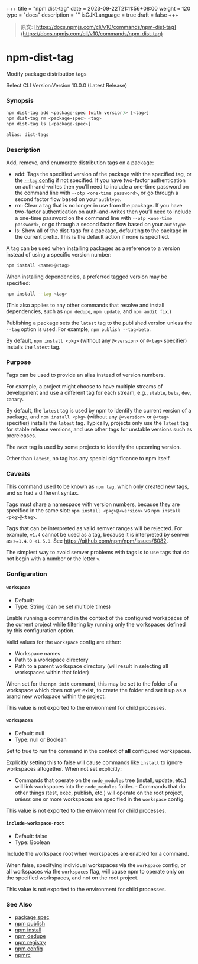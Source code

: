 +++
title = "npm dist-tag"
date = 2023-09-22T21:11:56+08:00
weight = 120
type = "docs"
description = ""
isCJKLanguage = true
draft = false
+++

> 原文: [https://docs.npmjs.com/cli/v10/commands/npm-dist-tag](https://docs.npmjs.com/cli/v10/commands/npm-dist-tag)

# npm-dist-tag

Modify package distribution tags

Select CLI Version:Version 10.0.0 (Latest Release)

### Synopsis



```bash
npm dist-tag add <package-spec (with version)> [<tag>]
npm dist-tag rm <package-spec> <tag>
npm dist-tag ls [<package-spec>]

alias: dist-tags
```

### Description

Add, remove, and enumerate distribution tags on a package:

- add: Tags the specified version of the package with the specified tag, or the [`--tag` config](https://docs.npmjs.com/cli/v10/using-npm/config#tag) if not specified. If you have two-factor authentication on auth-and-writes then you’ll need to include a one-time password on the command line with `--otp <one-time password>`, or go through a second factor flow based on your `authtype`.
- rm: Clear a tag that is no longer in use from the package. If you have two-factor authentication on auth-and-writes then you’ll need to include a one-time password on the command line with `--otp <one-time password>`, or go through a second factor flow based on your `authtype`
- ls: Show all of the dist-tags for a package, defaulting to the package in the current prefix. This is the default action if none is specified.

A tag can be used when installing packages as a reference to a version instead of using a specific version number:



```bash
npm install <name>@<tag>
```

When installing dependencies, a preferred tagged version may be specified:



```bash
npm install --tag <tag>
```

(This also applies to any other commands that resolve and install dependencies, such as `npm dedupe`, `npm update`, and `npm audit fix`.)

Publishing a package sets the `latest` tag to the published version unless the `--tag` option is used. For example, `npm publish --tag=beta`.

By default, `npm install <pkg>` (without any `@<version>` or `@<tag>` specifier) installs the `latest` tag.

### Purpose

Tags can be used to provide an alias instead of version numbers.

For example, a project might choose to have multiple streams of development and use a different tag for each stream, e.g., `stable`, `beta`, `dev`, `canary`.

By default, the `latest` tag is used by npm to identify the current version of a package, and `npm install <pkg>` (without any `@<version>` or `@<tag>` specifier) installs the `latest` tag. Typically, projects only use the `latest` tag for stable release versions, and use other tags for unstable versions such as prereleases.

The `next` tag is used by some projects to identify the upcoming version.

Other than `latest`, no tag has any special significance to npm itself.

### Caveats

This command used to be known as `npm tag`, which only created new tags, and so had a different syntax.

Tags must share a namespace with version numbers, because they are specified in the same slot: `npm install <pkg>@<version>` vs `npm install <pkg>@<tag>`.

Tags that can be interpreted as valid semver ranges will be rejected. For example, `v1.4` cannot be used as a tag, because it is interpreted by semver as `>=1.4.0 <1.5.0`. See https://github.com/npm/npm/issues/6082.

The simplest way to avoid semver problems with tags is to use tags that do not begin with a number or the letter `v`.

### Configuration

#### `workspace`

- Default:
- Type: String (can be set multiple times)

Enable running a command in the context of the configured workspaces of the current project while filtering by running only the workspaces defined by this configuration option.

Valid values for the `workspace` config are either:

- Workspace names
- Path to a workspace directory
- Path to a parent workspace directory (will result in selecting all workspaces within that folder)

When set for the `npm init` command, this may be set to the folder of a workspace which does not yet exist, to create the folder and set it up as a brand new workspace within the project.

This value is not exported to the environment for child processes.

#### `workspaces`

- Default: null
- Type: null or Boolean

Set to true to run the command in the context of **all** configured workspaces.

Explicitly setting this to false will cause commands like `install` to ignore workspaces altogether. When not set explicitly:

- Commands that operate on the `node_modules` tree (install, update, etc.) will link workspaces into the `node_modules` folder. - Commands that do other things (test, exec, publish, etc.) will operate on the root project, *unless* one or more workspaces are specified in the `workspace` config.

This value is not exported to the environment for child processes.

#### `include-workspace-root`

- Default: false
- Type: Boolean

Include the workspace root when workspaces are enabled for a command.

When false, specifying individual workspaces via the `workspace` config, or all workspaces via the `workspaces` flag, will cause npm to operate only on the specified workspaces, and not on the root project.

This value is not exported to the environment for child processes.

### See Also

- [package spec](https://docs.npmjs.com/cli/v10/using-npm/package-spec)
- [npm publish](https://docs.npmjs.com/cli/v10/commands/npm-publish)
- [npm install](https://docs.npmjs.com/cli/v10/commands/npm-install)
- [npm dedupe](https://docs.npmjs.com/cli/v10/commands/npm-dedupe)
- [npm registry](https://docs.npmjs.com/cli/v10/using-npm/registry)
- [npm config](https://docs.npmjs.com/cli/v10/commands/npm-config)
- [npmrc](https://docs.npmjs.com/cli/v10/configuring-npm/npmrc)
